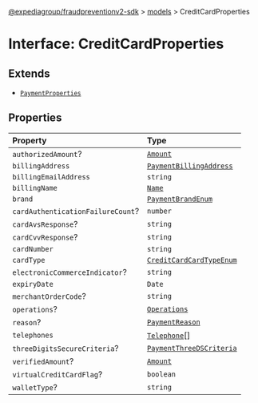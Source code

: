 [@expediagroup/fraudpreventionv2-sdk](../../index.md) > [models](../index.md) > CreditCardProperties

# Interface: CreditCardProperties

## Extends

-   [`PaymentProperties`](interface.PaymentProperties.md)

## Properties

| Property                          | Type                                                                             |
| :-------------------------------- | :------------------------------------------------------------------------------- |
| `authorizedAmount`?               | [`Amount`](../classes/class.Amount.md)                                           |
| `billingAddress`                  | [`PaymentBillingAddress`](../classes/class.PaymentBillingAddress.md)             |
| `billingEmailAddress`             | `string`                                                                         |
| `billingName`                     | [`Name`](../classes/class.Name.md)                                               |
| `brand`                           | [`PaymentBrandEnum`](../type-aliases/type-alias.PaymentBrandEnum.md)             |
| `cardAuthenticationFailureCount`? | `number`                                                                         |
| `cardAvsResponse`?                | `string`                                                                         |
| `cardCvvResponse`?                | `string`                                                                         |
| `cardNumber`                      | `string`                                                                         |
| `cardType`                        | [`CreditCardCardTypeEnum`](../type-aliases/type-alias.CreditCardCardTypeEnum.md) |
| `electronicCommerceIndicator`?    | `string`                                                                         |
| `expiryDate`                      | `Date`                                                                           |
| `merchantOrderCode`?              | `string`                                                                         |
| `operations`?                     | [`Operations`](../classes/class.Operations.md)                                   |
| `reason`?                         | [`PaymentReason`](../type-aliases/type-alias.PaymentReason.md)                   |
| `telephones`                      | [`Telephone`](../classes/class.Telephone.md)[]                                   |
| `threeDigitsSecureCriteria`?      | [`PaymentThreeDSCriteria`](../classes/class.PaymentThreeDSCriteria.md)           |
| `verifiedAmount`?                 | [`Amount`](../classes/class.Amount.md)                                           |
| `virtualCreditCardFlag`?          | `boolean`                                                                        |
| `walletType`?                     | `string`                                                                         |
